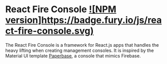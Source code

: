 # React Fire Console [![NPM version]https://badge.fury.io/js/react-fire-console.svg)](http://badge.fury.io/js/react-fire-console)

The React Fire Console is a framework for React.js apps that handles the heavy lifting when creating management consoles. It is inspired by the Material UI template [Paperbase](https://material-ui.com/store/items/paperbase/), a console that mimics Firebase.